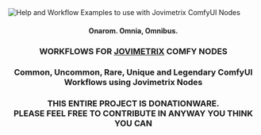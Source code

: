 <picture>
  <source media="(prefers-color-scheme: dark)" srcset="res/logo-jovimetrix.png">
  <source media="(prefers-color-scheme: light)" srcset="res/logo-jovimetrix-light.png">
  <img alt="Help and Workflow Examples to use with Jovimetrix ComfyUI Nodes">
</picture>
<h4 align="center">Onarom. Omnia, Omnibus.</h4>
<h3><p align="center">WORKFLOWS FOR <a href="https://github.com/amorano/Jovimetrix">JOVIMETRIX</a> COMFY NODES</p></h3>

<h3><p align="center">Common, Uncommon, Rare, Unique and Legendary ComfyUI Workflows using Jovimetrix Nodes</p></h3>

<h3><p align="center">THIS ENTIRE PROJECT IS DONATIONWARE.<br>PLEASE FEEL FREE TO CONTRIBUTE IN ANYWAY YOU THINK YOU CAN</p></h3>




